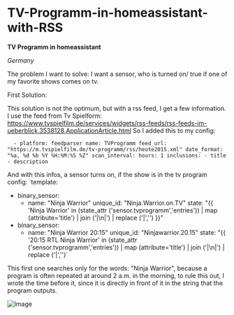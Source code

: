 # TV-Programm-in-homeassistant-with-RSS

**TV Programm in homeassistant**

_Germany_

The problem I want to solve:
I want a sensor, who is turned on/ true if one of my favorite shows comes on tv.

First Solution:

This solution is not the optimum, but with a rss feed, I get a few information.
I use the feed from Tv Spielform: https://www.tvspielfilm.de/services/widgets/rss-feeds/rss-feeds-im-ueberblick,3538128,ApplicationArticle.html
So I added this to my config:

`  - platform: feedparser
    name: TVProgramm
    feed_url: "https://m.tvspielfilm.de/tv-programm/rss/heute2015.xml"
    date_format: "%a, %d %b %Y %H:%M:%S %Z"
    scan_interval:
      hours: 1
    inclusions:
      - title
      - description`
      
And with this infos, a sensor turns on, if the show is in the tv program
config:
`template:
  - binary_sensor:
    - name: "Ninja Warrior"
      unique_id: "Ninja.Warrior.on.TV"
      state: "{{ 'Ninja Warrior' in  (state_attr ('sensor.tvprogramm','entries')) | map (attribute='title') | join ('|\n|') | replace ('|','') }}"
  - binary_sensor:
    - name: "Ninja Warrior 20:15"
      unique_id: "Ninjawarrior.20.15"
      state: "{{ '20:15  RTL  Ninja Warrior' in  (state_attr ('sensor.tvprogramm','entries')) | map (attribute='title') | join ('|\n|') | replace ('|','')`

This first one searches only for the words: "Ninja Warrior", because a program is often repeated at around 2 a.m. in the morning, to rule this out, I wrote the time before it, since it is directly in front of it in the string that the program outputs.



![Image](https://user-images.githubusercontent.com/107544776/202921260-b5807c28-6b11-4e81-8f4c-7952cf196d0f.png)



